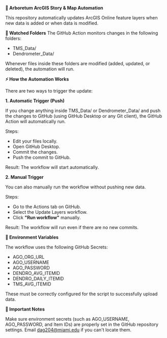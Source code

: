 **🌳 Arboretum ArcGIS Story & Map Automation**

This repository automatically updates ArcGIS Online feature layers when new data is added or when data is modified. 

**📂 Watched Folders**
The GitHub Action monitors changes in the following folders:

- TMS_Data/
- Dendrometer_Data/

Whenever files inside these folders are modified (added, updated, or deleted), the automation will run.

**⚡ How the Automation Works**

There are two ways to trigger the update:

**1. Automatic Trigger (Push)**

If you change anything inside TMS_Data/ or Dendrometer_Data/ and push the changes to GitHub (using GitHub Desktop or any Git client), the GitHub Action will automatically run.

Steps:

- Edit your files locally.
- Open GitHub Desktop.
- Commit the changes.
- Push the commit to GitHub.

Result: The workflow will start automatically.

**2. Manual Trigger**

You can also manually run the workflow without pushing new data.

Steps:

- Go to the Actions tab on GitHub.
- Select the Update Layers workflow.
- Click **"Run workflow"** manually.

Result: The workflow will run even if there are no new commits.

**📜 Environment Variables**

The workflow uses the following GitHub Secrets:

- AGO_ORG_URL
- AGO_USERNAME
- AGO_PASSWORD
- DENDRO_AVG_ITEMID
- DENDRO_DAILY_ITEMID
- TMS_AVG_ITEMID

These must be correctly configured for the script to successfully upload data.


**🚨 Important Notes**

Make sure environment secrets (such as AGO_USERNAME, AGO_PASSWORD, and Item IDs) are properly set in the GitHub repository settings.
Email dag204@miami.edu if you can't locate them.
